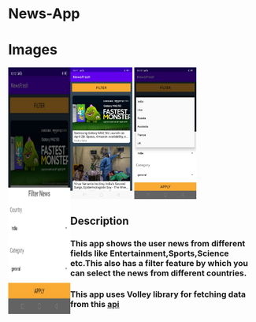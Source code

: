 # News-App

# Images
<!--![alt text](https://github.com/priyansh-design/News-App/blob/main/pics/image%201.jfif)-->
<img align="left" width="25%" height="500px" src="https://github.com/priyansh-design/News-App/blob/main/pics/image%201.jfif">
<img align="centre" width="25%" src="https://github.com/priyansh-design/News-App/blob/main/pics/image%202.jfif">
<img display=flex align="centre" width="25%" src="https://github.com/priyansh-design/News-App/blob/main/pics/image%203.jfif">
<!--![alt text](https://github.com/priyansh-design/News-App/blob/main/pics/image%202.jfif)
![alt text](https://github.com/priyansh-design/News-App/blob/main/pics/image%203.jfif)-->


## Description

### This app shows the user news from different fields like Entertainment,Sports,Science etc.This also has a filter feature by which you can select the news from different countries.

### This app uses Volley library for fetching data from this [api](https://saurav.tech/NewsAPI/)
